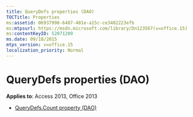 ```yaml
---
title: QueryDefs properties (DAO)
TOCTitle: Properties
ms:assetid: 06937998-6487-401e-a15c-ce3482223efb
ms:mtpsurl: https://msdn.microsoft.com/library/Dn123567(v=office.15)
ms:contentKeyID: 52071209
ms.date: 09/18/2015
mtps_version: v=office.15
localization_priority: Normal
---
```


# QueryDefs properties (DAO)

**Applies to**: Access 2013, Office 2013

- [QueryDefs.Count property (DAO)](querydefs-count-property-dao.md)

